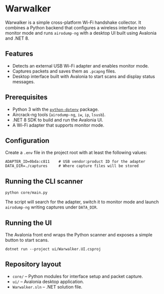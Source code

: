 # Warwalker

Warwalker is a simple cross-platform Wi-Fi handshake collector. It combines a Python backend that configures a wireless interface into monitor mode and runs `airodump-ng` with a desktop UI built using Avalonia and .NET 8.

## Features
- Detects an external USB Wi-Fi adapter and enables monitor mode.
- Captures packets and saves them as `.pcapng` files.
- Desktop interface built with Avalonia to start scans and display status messages.

## Prerequisites
- Python 3 with the [`python-dotenv`](https://pypi.org/project/python-dotenv/) package.
- Aircrack-ng tools (`airodump-ng`, `iw`, `ip`, `lsusb`).
- .NET 8 SDK to build and run the Avalonia UI.
- A Wi-Fi adapter that supports monitor mode.

## Configuration
Create a `.env` file in the project root with at least the following values:

```dotenv
ADAPTER_ID=0bda:c811    # USB vendor:product ID for the adapter
DATA_DIR=./captures     # Where capture files will be stored
```

## Running the CLI scanner
```
python core/main.py
```
The script will search for the adapter, switch it to monitor mode and launch `airodump-ng` writing captures under `DATA_DIR`.

## Running the UI
The Avalonia front end wraps the Python scanner and exposes a simple button to start scans.

```
dotnet run --project ui/Warwalker.UI.csproj
```

## Repository layout
- `core/` – Python modules for interface setup and packet capture.
- `ui/` – Avalonia desktop application.
- `Warwalker.sln` – .NET solution file.
